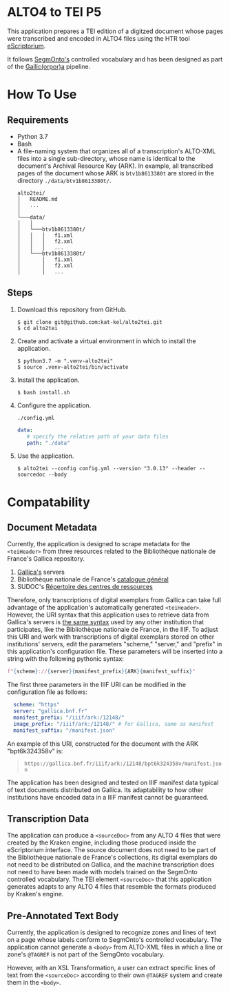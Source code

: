 # ALTO4 to TEI P5
This application prepares a TEI edition of a digitzed document whose pages were transcribed and encoded in ALTO4 files using the HTR tool [eScriptorium](https://traces6.paris.inria.fr/).

It follows [SegmOnto's](https://github.com/SegmOnto/) controlled vocabulary and has been designed as part of the [Gallic(orpor)a](https://github.com/Gallicorpora) pipeline.

# How To Use
## Requirements
- Python 3.7
- Bash
- A file-naming system that organizes all of a transcription's ALTO-XML files into a single sub-directory, whose name is identical to the document's Archival Resource Key (ARK). In example, all transcribed pages of the document whose ARK is `btv1b8613380t` are stored in the directory `./data/btv1b8613380t/`.
   ```
   alto2tei/  
   │   README.md
   │   ...
   │
   └───data/
   │   │
   │   └───btv1b8613380t/
   │   │   │   f1.xml
   │   │   │   f2.xml
   │   │   │   ...
   │   └───btv1b8613380t/
   │       │   f1.xml
   │       │   f2.xml
   │       │   ...
   ```


## Steps
1. Download this repository from GitHub.
   ```shell
   $ git clone git@github.com:kat-kel/alto2tei.git
   $ cd alto2tei
   ```
2. Create and activate a virtual environment in which to install the application.
   ```shell
   $ python3.7 -m ".venv-alto2tei"
   $ source .venv-alto2tei/bin/activate
   ```
3. Install the application.
   ```shell
   $ bash install.sh
   ```
4. Configure the application.

   `./config.yml`
   ```yaml
   data:
      # specify the relative path of your data files
      path: "./data"
   ```
5. Use the application.
   ```shell
   $ alto2tei --config config.yml --version "3.0.13" --header --sourcedoc --body
   ```

# Compatability
## Document Metadata
Currently, the application is designed to scrape metadata for the `<teiHeader>` from three resources related to the Bibliothèque nationale de France's Gallica repository.
   1. [Gallica's](https://api.bnf.fr/fr/api-iiif-de-recuperation-des-images-de-gallica) servers
   2. Bibliothèque nationale de France's [catalogue général](https://catalogue.bnf.fr)
   3. SUDOC's [Répertoire des centres de ressources](http://www.sudoc.abes.fr/cbs/xslt/)

Therefore, only transcriptions of digital exemplars from Gallica can take full advantage of the application's automatically generated `<teiHeader>`. However, the URI syntax that this application uses to retrieve data from Gallica's servers is [the same syntax](https://iiif.io/api/image/3.0/) used by any other institution that participates, like the Bibliothèque nationale de France, in the IIIF. To adjust this URI and work with transcriptions of digital exemplars stored on other institutions' servers, edit the parameters "scheme," "server," and "prefix" in this application's configuration file. These parameters will be inserted into a string with the following pythonic syntax:
```python
f"{scheme}://{server}{manifest_prefix}{ARK}{manifest_suffix}"
```
The first three parameters in the IIIF URI can be modified in the configuration file as follows:
```yaml
  scheme: "https"
  server: "gallica.bnf.fr"
  manifest_prefix: "/iiif/ark:/12148/"
  image_prefix: "/iiif/ark:/12148/" # for Gallica, same as manifest
  manifest_suffix: "/manifest.json"
```
An example of this URI, constructed for the document with the ARK "bpt6k324358v" is:
>`https://gallica.bnf.fr/iiif/ark:/12148/bpt6k324358v/manifest.json`

The application has been designed and tested on IIIF manifest data typical of text documents distributed on Gallica. Its adaptability to how other institutions have encoded data in a IIIF manifest cannot be guaranteed.

## Transcription Data
The application can produce a `<sourceDoc>` from any ALTO 4 files that were created by the Kraken engine, including those produced inside the eScriptorium interface. The source document does not need to be part of the Bibliothèque nationale de France's collections, its digital exemplars do not need to be distributed on Gallica, and the machine transcription does not need to have been made with models trained on the SegmOnto controlled vocabulary. The TEI element `<sourceDoc>` that this application generates adapts to any ALTO 4 files that resemble the formats produced by Kraken's engine.

## Pre-Annotated Text Body
Currently, the application is designed to recognize zones and lines of text on a page whose labels conform to SegmOnto's controlled vocabulary. The application cannot generate a `<body>` from ALTO-XML files in which a line or zone's `@TAGREF` is not part of the SemgOnto vocabulary.

However, with an XSL Transformation, a user can extract specific lines of text from the `<sourceDoc>` according to their own `@TAGREF` system and create them in the `<body>`.